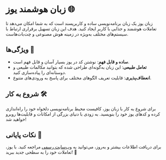 # زبان هوشمند یوز 🌐

زبان یوز یک زبان برنامه‌نویسی ساده و کاربرپسند است که به شما امکان می‌دهد تا تعاملات هوشمند و جذابی با کاربر ایجاد کنید. هدف این زبان تسهیل برقراری ارتباط با سیستم‌های مختلف به‌ویژه در زمینه هوش مصنوعی و چت‌بات‌هاست.

## ویژگی‌ها 🚀
- **ساده و قابل فهم**: نوشتن کد در یوز بسیار آسان و قابل فهم است.
- **تعامل طبیعی**: این زبان به‌گونه‌ای طراحی شده که بتوانید مکالمات طبیعی و دوستانه‌ای را پیاده‌سازی کنید.
- **انعطاف‌پذیری**: قابلیت تعریف الگوهای مختلف برای پاسخ به ورودی‌های متنوع.



## شروع به کار 🛠️

برای شروع به کار با زبان یوز، کافیست محیط برنامه‌نویسی دلخواه خود را راه‌اندازی کرده و کدهای یوز خود را بنویسید. به زودی با دنیای بزرگی از امکانات و قابلیت‌ها روبرو خواهید شد!

## نکات پایانی 📝

برای دریافت اطلاعات بیشتر و به‌روز، می‌توانید به [وب‌سایت رسمی](http://yooz.run) مراجعه کنید. 
با یوز، تعاملات خود را به سطحی جدید ببرید! 🌟
